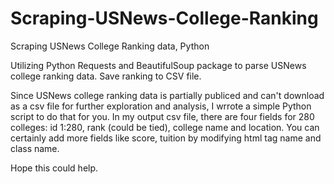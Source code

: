 # Scraping-USNews-College-Ranking
Scraping USNews College Ranking data, Python

Utilizing Python Requests and BeautifulSoup package to parse USNews college ranking data. Save ranking to CSV file.

Since USNews college ranking data is partially publiced and can't download as a csv file for further exploration and analysis, I wrrote a simple Python script to do that for you. In my output csv file, there are four fields for 280 colleges: id 1:280, rank (could be tied), college name and location. You can certainly add more fields like score, tuition by modifying html tag name and class name.

Hope this could help.
